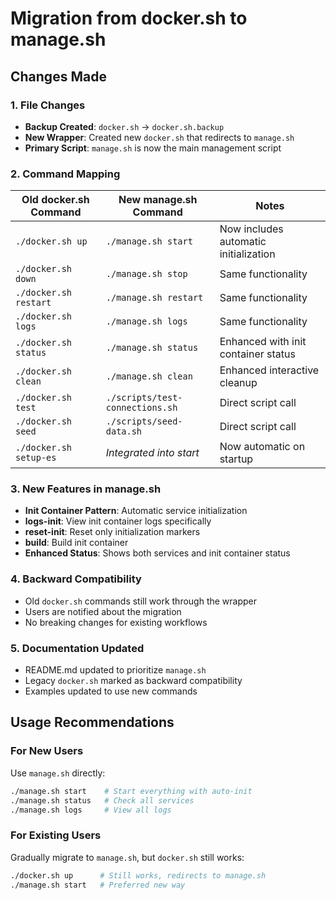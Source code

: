 # Migration from docker.sh to manage.sh

## Changes Made

### 1. File Changes
- **Backup Created**: `docker.sh` → `docker.sh.backup`
- **New Wrapper**: Created new `docker.sh` that redirects to `manage.sh`
- **Primary Script**: `manage.sh` is now the main management script

### 2. Command Mapping
| Old docker.sh Command | New manage.sh Command | Notes |
|------------------------|------------------------|-------|
| `./docker.sh up`       | `./manage.sh start`    | Now includes automatic initialization |
| `./docker.sh down`     | `./manage.sh stop`     | Same functionality |
| `./docker.sh restart`  | `./manage.sh restart`  | Same functionality |
| `./docker.sh logs`     | `./manage.sh logs`     | Same functionality |
| `./docker.sh status`   | `./manage.sh status`   | Enhanced with init container status |
| `./docker.sh clean`    | `./manage.sh clean`    | Enhanced interactive cleanup |
| `./docker.sh test`     | `./scripts/test-connections.sh` | Direct script call |
| `./docker.sh seed`     | `./scripts/seed-data.sh` | Direct script call |
| `./docker.sh setup-es` | *Integrated into start* | Now automatic on startup |

### 3. New Features in manage.sh
- **Init Container Pattern**: Automatic service initialization
- **logs-init**: View init container logs specifically
- **reset-init**: Reset only initialization markers
- **build**: Build init container
- **Enhanced Status**: Shows both services and init container status

### 4. Backward Compatibility
- Old `docker.sh` commands still work through the wrapper
- Users are notified about the migration
- No breaking changes for existing workflows

### 5. Documentation Updated
- README.md updated to prioritize `manage.sh`
- Legacy `docker.sh` marked as backward compatibility
- Examples updated to use new commands

## Usage Recommendations

### For New Users
Use `manage.sh` directly:
```bash
./manage.sh start    # Start everything with auto-init
./manage.sh status   # Check all services
./manage.sh logs     # View all logs
```

### For Existing Users
Gradually migrate to `manage.sh`, but `docker.sh` still works:
```bash
./docker.sh up      # Still works, redirects to manage.sh
./manage.sh start   # Preferred new way
```
